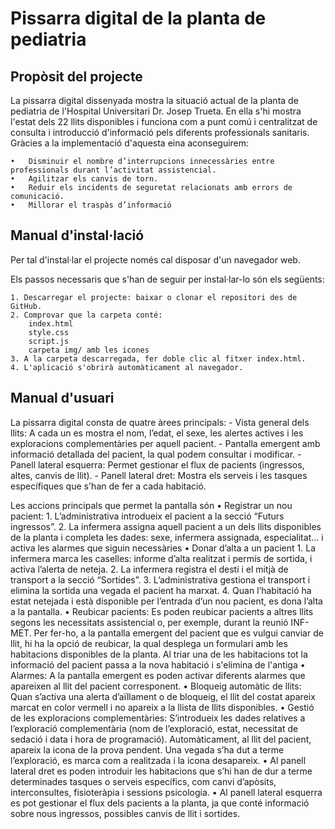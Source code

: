 # Pissarra digital de la planta de pediatria

## Propòsit del projecte

La pissarra digital dissenyada mostra la situació actual de la planta de pediatria de l'Hospital Universitari Dr. Josep Trueta. En ella s'hi mostra l'estat dels 22 llits disponibles i funciona com a punt comú i centralitzat de consulta i introducció d'informació pels diferents professionals sanitaris. Gràcies a la implementació d'aquesta eina aconseguirem:

    •	Disminuir el nombre d’interrupcions innecessàries entre professionals durant l’activitat assistencial.
    •	Agilitzar els canvis de torn.
    •	Reduir els incidents de seguretat relacionats amb errors de comunicació.
    •	Millorar el traspàs d’informació


## Manual d'instal·lació

Per tal d'instal·lar el projecte només cal disposar d'un navegador web.

Els passos necessaris que s'han de seguir per instal·lar-lo són els següents:

    1. Descarregar el projecte: baixar o clonar el repositori des de GitHub.
    2. Comprovar que la carpeta conté:
        index.html
        style.css
        script.js
        carpeta img/ amb les icones
    3. A la carpeta descarregada, fer doble clic al fitxer index.html.
    4. L'aplicació s'obrirà automàticament al navegador. 


## Manual d'usuari 

La pissarra digital consta de quatre àrees principals:
    - Vista general dels llits: A cada un es mostra el nom, l’edat, el sexe, les alertes actives i les exploracions complementàries per aquell pacient. 
    - Pantalla emergent amb informació detallada del pacient, la qual podem consultar i modificar.
    - Panell lateral esquerra: Permet gestionar el flux de pacients (ingressos, altes, canvis de llit).
    - Panell lateral dret: Mostra els serveis i les tasques específiques que s'han de fer a cada habitació.

Les accions principals que permet la pantalla són
•	Registrar un nou pacient: 
        1.	L’administrativa introdueix el pacient a la secció “Futurs ingressos”.
        2.	La infermera assigna aquell pacient a un dels llits disponibles de la planta i completa les dades: sexe, infermera assignada, especialitat... i activa les alarmes que siguin necessàries
•	Donar d’alta a un pacient
        1.	La infermera marca les caselles: informe d’alta realitzat i permís de sortida, i activa l’alerta de neteja.
        2.	La infermera registra el destí i el mitjà de transport a la secció “Sortides”.
        3.	L’administrativa gestiona el transport i elimina la sortida una vegada el pacient ha marxat.
        4.	Quan l’habitació ha estat netejada i està disponible per l’entrada d’un nou pacient, es dona l’alta a la pantalla.
•	Reubicar pacients: Es poden reubicar pacients a altres llits segons les necessitats assistencial o, per exemple, durant la reunió INF-MET. Per fer-ho, a la pantalla emergent del pacient que es vulgui canviar de llit, hi ha la opció de reubicar, la qual desplega un formulari amb les habitacions disponibles de la planta. Al triar una de les habitacions tot la informació del pacient passa a la nova habitació i s'elimina de l'antiga
•	Alarmes: A la pantalla emergent es poden activar diferents alarmes que apareixen al llit del pacient corresponent.
•	Bloqueig automàtic de llits: Quan s’activa una alerta d’aïllament o de bloqueig, el llit del costat apareix marcat en color vermell i no apareix a la llista de llits disponibles.
•	Gestió de les exploracions complementàries: S’introdueix les dades relatives a l’exploració complementària (nom de l’exploració, estat, necessitat de sedació i data i hora de programació). Automàticament, al llit del pacient, apareix la icona de la prova pendent. Una vegada s’ha dut a terme l’exploració, es marca com a realitzada i la icona desapareix.
•	Al panell lateral dret es poden introduir les habitacions que s’hi han de dur a terme determinades tasques o serveis específics, com canvi d’apòsits, interconsultes, fisioteràpia i sessions psicologia.
•	Al panell lateral esquerra es pot gestionar el flux dels pacients a la planta, ja que conté informació sobre nous ingressos, possibles canvis de llit i sortides.


